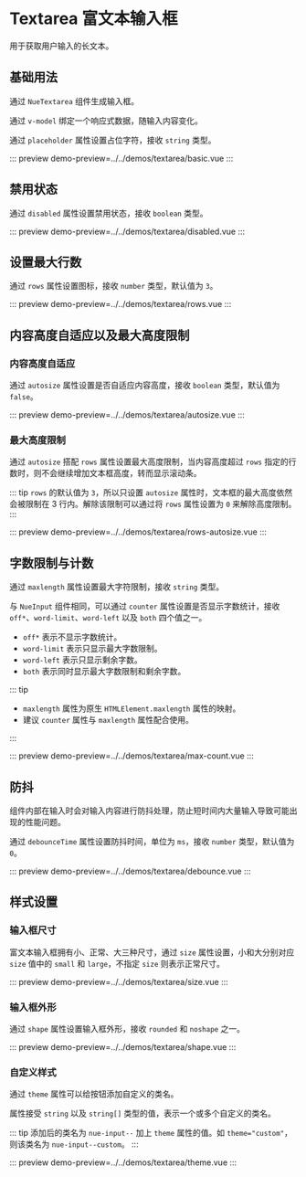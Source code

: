 # Textarea 富文本输入框

用于获取用户输入的长文本。

## 基础用法

通过 `NueTextarea` 组件生成输入框。

通过 `v-model` 绑定一个响应式数据，随输入内容变化。

通过 `placeholder` 属性设置占位字符，接收 `string` 类型。

::: preview
demo-preview=../../demos/textarea/basic.vue
:::

## 禁用状态

通过 `disabled` 属性设置禁用状态，接收 `boolean` 类型。

::: preview
demo-preview=../../demos/textarea/disabled.vue
:::

## 设置最大行数

通过 `rows` 属性设置图标，接收 `number` 类型，默认值为 `3`。

::: preview
demo-preview=../../demos/textarea/rows.vue
:::

## 内容高度自适应以及最大高度限制

### 内容高度自适应

通过 `autosize` 属性设置是否自适应内容高度，接收 `boolean` 类型，默认值为 `false`。

::: preview
demo-preview=../../demos/textarea/autosize.vue
:::

### 最大高度限制

通过 `autosize` 搭配 `rows` 属性设置最大高度限制，当内容高度超过 `rows` 指定的行数时，则不会继续增加文本框高度，转而显示滚动条。

::: tip
`rows` 的默认值为 `3`，所以只设置 `autosize` 属性时，文本框的最大高度依然会被限制在 3 行内。解除该限制可以通过将 `rows`
属性设置为 `0` 来解除高度限制。
:::

::: preview
demo-preview=../../demos/textarea/rows-autosize.vue
:::

## 字数限制与计数

通过 `maxlength` 属性设置最大字符限制，接收 `string` 类型。

与 `NueInput` 组件相同，可以通过 `counter` 属性设置是否显示字数统计，接收 `off*`、`word-limit`、`word-left` 以及 `both`
四个值之一。

- `off*` 表示不显示字数统计。
- `word-limit` 表示只显示最大字数限制。
- `word-left` 表示只显示剩余字数。
- `both` 表示同时显示最大字数限制和剩余字数。

::: tip

- `maxlength` 属性为原生 `HTMLElement.maxlength` 属性的映射。
- 建议 `counter` 属性与 `maxlength` 属性配合使用。

:::

::: preview
demo-preview=../../demos/textarea/max-count.vue
:::

## 防抖

组件内部在输入时会对输入内容进行防抖处理，防止短时间内大量输入导致可能出现的性能问题。

通过 `debounceTime` 属性设置防抖时间，单位为 `ms`，接收 `number` 类型，默认值为 `0`。

::: preview
demo-preview=../../demos/textarea/debounce.vue
:::

## 样式设置

### 输入框尺寸

富文本输入框拥有小、正常、大三种尺寸，通过 `size` 属性设置，小和大分别对应 `size` 值中的 `small` 和 `large`，不指定 `size`
则表示正常尺寸。

::: preview
demo-preview=../../demos/textarea/size.vue
:::

### 输入框外形

通过 `shape` 属性设置输入框外形，接收 `rounded` 和 `noshape` 之一。

::: preview
demo-preview=../../demos/textarea/shape.vue
:::

### 自定义样式

通过 `theme` 属性可以给按钮添加自定义的类名。

属性接受 `string` 以及 `string[]` 类型的值，表示一个或多个自定义的类名。

::: tip
添加后的类名为 `nue-input--` 加上 `theme` 属性的值。如 `theme="custom"`，则该类名为 `nue-input--custom`。
:::

::: preview
demo-preview=../../demos/textarea/theme.vue
:::
